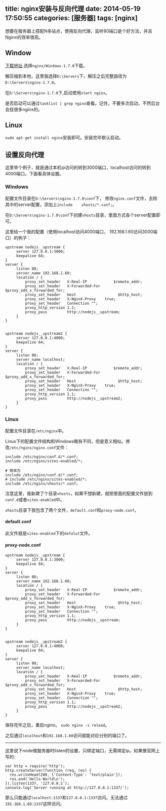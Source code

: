title: nginx安装与反向代理
date: 2014-05-19 17:50:55
categories: [服务器]
tags: [nginx]
---

想要在服务器上搭配N多站点，使用反向代理，监听80端口是个好方法，并且Nginx的效率很高。

<!--more-->


## Window
[下载地址](http://nginx.org/en/download.html).选择`nginx/Windows-1.7.0`下载。

解压缩到本地，这里我选择`D:\Servers`下，解压之后完整路径为`D:\Servers\nginx-1.7.0`。

在`D:\Servers\nginx-1.7.0`下,启动使用`start nginx`。

是否启动可以通过`tasklist | grep nginx`查看。记住，不要多次启动，不然后台会挂很多nginx的。

## Linux
`sudo apt-get install nginx`安装即可。安装完毕默认启动。


## 设置反向代理
这里举个例子，就是通过本机ip访问的转到3000端口，localhost访问的转到4000端口。下面看具体设置。

### Windows
配置文件目录在`D:\Servers\nginx-1.7.0\conf`下， 修改`nginx.conf`文件，去除其中的server配置，添加上`include    vhosts/*.conf;`。

在`D:\Servers\nginx-1.7.0\conf`下创建`vhosts`目录，里面方式各个server配置即可。

这里给一个我的配置（使用localhost访问4000端口， 192.168.1.60访问3000端口）的例子：
```
upstream nodejs__upstream {
     server 127.0.0.1:3000;
     keepalive 64;
}
server {
     listen 80;
     server_name 192.168.1.60;
     location / {
         proxy_set_header   X-Real-IP            $remote_addr;
         proxy_set_header   X-Forwarded-For  $proxy_add_x_forwarded_for;
         proxy_set_header   Host                   $http_host;
         proxy_set_header   X-NginX-Proxy    true;
         proxy_set_header   Connection "";
         proxy_http_version 1.1;
         proxy_pass         http://nodejs__upstream;
     }
}


upstream nodejs__upstream2 {
     server 127.0.0.1:4000;
     keepalive 64;
}
server {
     listen 80;
     server_name localhost;
     location / {
         proxy_set_header   X-Real-IP            $remote_addr;
         proxy_set_header   X-Forwarded-For  $proxy_add_x_forwarded_for;
         proxy_set_header   Host                   $http_host;
         proxy_set_header   X-NginX-Proxy    true;
         proxy_set_header   Connection "";
         proxy_http_version 1.1;
         proxy_pass         http://nodejs__upstream2;
     }
}
```

### Linux
配置文件目录在`/etc/nginx`中。

Linux下的配置文件结构和Windows略有不同，但是意义相似。修改`/etc/nginx/nginx.conf`文件：
```
include /etc/nginx/conf.d/*.conf;
include /etc/nginx/sites-enabled/*;

# 修改为
include /etc/nginx/conf.d/*.conf;
# include /etc/nginx/sites-enabled/*;
include /etc/nginx/vhosts/*.conf;
```
注意这里，我新建了个目录`vhosts`，如果不想新建，就把里面的配置文件放到`conf.d`或者`sites-enabled`中。

`vhosts`目录下我包含了两个文件，`default.conf`和`proxy-node.conf`。

#### default.conf
此文件就是`sites-enabled`下的`defalut`文件。

#### proxy-node.conf
```
upstream nodejs__upstream {
     server 127.0.0.1:3000;
     keepalive 64;
}
server {
     listen 80;
     server_name 192.168.1.60;
     location / {
         proxy_set_header   X-Real-IP            $remote_addr;
         proxy_set_header   X-Forwarded-For  $proxy_add_x_forwarded_for;
         proxy_set_header   Host                   $http_host;
         proxy_set_header   X-NginX-Proxy    true;
         proxy_set_header   Connection "";
         proxy_http_version 1.1;
         proxy_pass         http://nodejs__upstream;
     }
}


upstream nodejs__upstream2 {
     server 127.0.0.1:4000;
     keepalive 64;
}
server {
     listen 80;
     server_name localhost;
     location / {
         proxy_set_header   X-Real-IP            $remote_addr;
         proxy_set_header   X-Forwarded-For  $proxy_add_x_forwarded_for;
         proxy_set_header   Host                   $http_host;
         proxy_set_header   X-NginX-Proxy    true;
         proxy_set_header   Connection "";
         proxy_http_version 1.1;
         proxy_pass         http://nodejs__upstream2;
     }
}
```

保存完毕之后，重启nginx。 `sudo nginx -s reload`。

之后通过`localhost`和`192.168.1.60`访问就能对应分别的端口了。

----
这里说下node做服务器时listen的设置，只绑定端口，无需绑定ip。如果像官网上写的:
```
var http = require('http');
http.createServer(function (req, res) {
  res.writeHead(200, {'Content-Type': 'text/plain'});
  res.end('Hello World\n');
}).listen(1337, '127.0.0.1');
console.log('Server running at http://127.0.0.1:1337/');
```

那么只能通过`localhost:1337`和`127.0.0.1:1337`访问。无法通过`192.168.1.60:1337`这样访问。